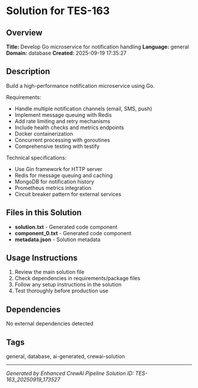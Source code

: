 # Solution for TES-163

## Overview
**Title:** Develop Go microservice for notification handling
**Language:** general
**Domain:** database
**Created:** 2025-09-19 17:35:27

## Description
Build a high-performance notification microservice using Go.

Requirements:
- Handle multiple notification channels (email, SMS, push)
- Implement message queuing with Redis
- Add rate limiting and retry mechanisms
- Include health checks and metrics endpoints
- Docker containerization
- Concurrent processing with goroutines
- Comprehensive testing with testify

Technical specifications:
- Use Gin framework for HTTP server
- Redis for message queuing and caching
- MongoDB for notification history
- Prometheus metrics integration
- Circuit breaker pattern for external services

## Files in this Solution
- **solution.txt** - Generated code component
- **component_0.txt** - Generated code component
- **metadata.json** - Solution metadata

## Usage Instructions
1. Review the main solution file
2. Check dependencies in requirements/package files
3. Follow any setup instructions in the solution
4. Test thoroughly before production use

## Dependencies
No external dependencies detected

## Tags
general, database, ai-generated, crewai-solution

---
*Generated by Enhanced CrewAI Pipeline*
*Solution ID: TES-163_20250919_173527*
